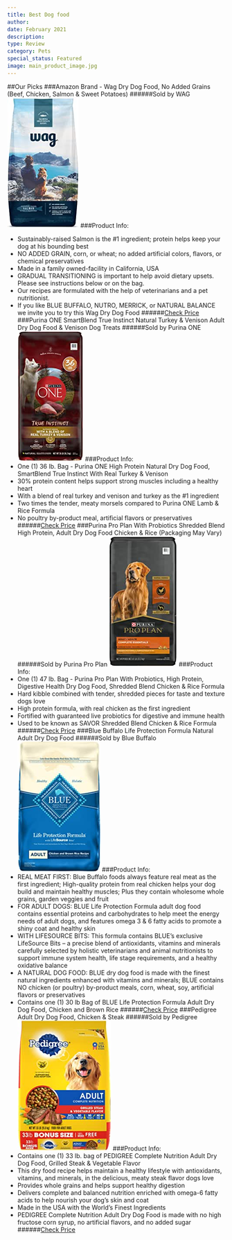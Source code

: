 ```yaml
---
title: Best Dog food
author: 
date: February 2021
description: 
type: Review
category: Pets
special_status: Featured
image: main_product_image.jpg
---
```

##Our Picks
###Amazon Brand - Wag Dry Dog Food, No Added Grains (Beef, Chicken, Salmon & Sweet Potatoes)
######Sold by WAG
![Amazon Brand - Wag Dry Dog Food, No Added Grains (Beef, Chicken, Salmon & Sweet Potatoes)](./AmazonBra.jpeg)
###Product Info:
- Sustainably-raised Salmon is the #1 ingredient; protein helps keep your dog at his bounding best
- NO ADDED GRAIN, corn, or wheat; no added artificial colors, flavors, or chemical preservatives
- Made in a family owned-facility in California, USA
- GRADUAL TRANSITIONING is important to help avoid dietary upsets. Please see instructions below or on the bag.
- Our recipes are formulated with the help of veterinarians and a pet nutritionist.
- If you like BLUE BUFFALO, NUTRO, MERRICK, or NATURAL BALANCE we invite you to try this Wag Dry Dog Food
######[Check Price](https://www.amazon.com/gp/slredirect/picassoRedirect.html/ref=pa_sp_atf_aps_sr_pg1_1?ie=UTF8&adId=A07854262AKXMFA8MTBH9&url=%2FWag-Salmon-Sweet-Potato-Recipe%2Fdp%2FB07QWTXQSB%2Fref%3Dsr_1_1_sspa%3Fdchild%3D1%26keywords%3Ddog%2Bfood%26qid%3D1613505914%26sr%3D8-1-spons%26psc%3D1&qualifier=1613505914&id=5154945030381597&widgetName=sp_atf)
###Purina ONE SmartBlend True Instinct Natural Turkey & Venison Adult Dry Dog Food & Venison Dog Treats
######Sold by Purina ONE
![Purina ONE SmartBlend True Instinct Natural Turkey & Venison Adult Dry Dog Food & Venison Dog Treats](./PurinaONE.jpeg)
###Product Info:
- One (1) 36 lb. Bag - Purina ONE High Protein Natural Dry Dog Food, SmartBlend True Instinct With Real Turkey & Venison
- 30% protein content helps support strong muscles including a healthy heart
- With a blend of real turkey and venison and turkey as the #1 ingredient
- Two times the tender, meaty morsels compared to Purina ONE Lamb & Rice Formula
- No poultry by-product meal, artificial flavors or preservatives
######[Check Price](https://www.amazon.com/gp/slredirect/picassoRedirect.html/ref=pa_sp_atf_aps_sr_pg1_1?ie=UTF8&adId=A08870863SOA9HUERGLQV&url=%2FPurina-Smartblend-Instinct-Natural-Venison%2Fdp%2FB01NA9TN3D%2Fref%3Dsr_1_2_sspa%3Fdchild%3D1%26keywords%3Ddog%2Bfood%26qid%3D1613505914%26sr%3D8-2-spons%26psc%3D1&qualifier=1613505914&id=5154945030381597&widgetName=sp_atf)
###Purina Pro Plan With Probiotics Shredded Blend High Protein, Adult Dry Dog Food Chicken & Rice (Packaging May Vary)
######Sold by Purina Pro Plan
![Purina Pro Plan With Probiotics Shredded Blend High Protein, Adult Dry Dog Food Chicken & Rice (Packaging May Vary)](./PurinaPro.jpeg)
###Product Info:
- One (1) 47 lb. Bag - Purina Pro Plan With Probiotics, High Protein, Digestive Health Dry Dog Food, Shredded Blend Chicken & Rice Formula
- Hard kibble combined with tender, shredded pieces for taste and texture dogs love
- High protein formula, with real chicken as the first ingredient
- Fortified with guaranteed live probiotics for digestive and immune health
- Used to be known as SAVOR Shredded Blend Chicken & Rice Formula
######[Check Price](https://www.amazon.com/gp/slredirect/picassoRedirect.html/ref=pa_sp_atf_aps_sr_pg1_1?ie=UTF8&adId=A02115851YB6ZF08EL0ZY&url=%2FPurina-Pro-Plan-Shredded-Chicken%2Fdp%2FB07116Y581%2Fref%3Dsr_1_3_sspa%3Fdchild%3D1%26keywords%3Ddog%2Bfood%26qid%3D1613505914%26sr%3D8-3-spons%26psc%3D1&qualifier=1613505914&id=5154945030381597&widgetName=sp_atf)
###Blue Buffalo Life Protection Formula Natural Adult Dry Dog Food
######Sold by Blue Buffalo
![Blue Buffalo Life Protection Formula Natural Adult Dry Dog Food](./BlueBuffa.jpeg)
###Product Info:
- REAL MEAT FIRST: Blue Buffalo foods always feature real meat as the first ingredient; High-quality protein from real chicken helps your dog build and maintain healthy muscles; Plus they contain wholesome whole grains, garden veggies and fruit
- FOR ADULT DOGS: BLUE Life Protection Formula adult dog food contains essential proteins and carbohydrates to help meet the energy needs of adult dogs, and features omega 3 & 6 fatty acids to promote a shiny coat and healthy skin
- WITH LIFESOURCE BITS: This formula contains BLUE’s exclusive LifeSource Bits – a precise blend of antioxidants, vitamins and minerals carefully selected by holistic veterinarians and animal nutritionists to support immune system health, life stage requirements, and a healthy oxidative balance
- A NATURAL DOG FOOD: BLUE dry dog food is made with the finest natural ingredients enhanced with vitamins and minerals; BLUE contains NO chicken (or poultry) by-product meals, corn, wheat, soy, artificial flavors or preservatives
- Contains one (1) 30 lb Bag of BLUE Life Protection Formula Adult Dry Dog Food, Chicken and Brown Rice
######[Check Price](https://www.amazon.com/gp/slredirect/picassoRedirect.html/ref=pa_sp_atf_aps_sr_pg1_1?ie=UTF8&adId=A1013856EWNQXF1LPCPI&url=%2FBlue-Buffalo-Protection-Formula-Adult%2Fdp%2FB0009YWKUA%2Fref%3Dsr_1_4_sspa%3Fdchild%3D1%26keywords%3Ddog%2Bfood%26qid%3D1613505914%26sr%3D8-4-spons%26psc%3D1&qualifier=1613505914&id=5154945030381597&widgetName=sp_atf)
###Pedigree Adult Dry Dog Food, Chicken & Steak
######Sold by Pedigree
![Pedigree Adult Dry Dog Food, Chicken & Steak](./PedigreeA.jpeg)
###Product Info:
- Contains one (1) 33 lb. bag of PEDIGREE Complete Nutrition Adult Dry Dog Food, Grilled Steak & Vegetable Flavor
- This dry food recipe helps maintain a healthy lifestyle with antioxidants, vitamins, and minerals, in the delicious, meaty steak flavor dogs love
- Provides whole grains and helps support healthy digestion
- Delivers complete and balanced nutrition enriched with omega-6 fatty acids to help nourish your dog’s skin and coat
- Made in the USA with the World’s Finest Ingredients
- PEDIGREE Complete Nutrition Adult Dry Dog Food is made with no high fructose corn syrup, no artificial flavors, and no added sugar
######[Check Price](https://www.amazon.com/Pedigree-Complete-Nutrition-Grilled-Vegetable/dp/B07C3VBH2C/ref=sr_1_5?dchild=1&keywords=dog+food&qid=1613505914&sr=8-5)
